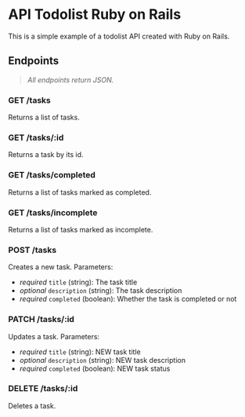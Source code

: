 # API Todolist Ruby on Rails

This is a simple example of a todolist API created with Ruby on Rails.

## Endpoints

> *All endpoints return JSON.*

### GET /tasks

Returns a list of tasks.

### GET /tasks/:id

Returns a task by its id.

### GET /tasks/completed

Returns a list of tasks marked as completed.

### GET /tasks/incomplete

Returns a list of tasks marked as incomplete.

### POST /tasks

Creates a new task. Parameters:

- *required* `title` (string): The task title
- *optional* `description` (string): The task description
- *required* `completed` (boolean): Whether the task is completed or not

### PATCH /tasks/:id

Updates a task. Parameters:

- *required* `title` (string): NEW task title
- *optional* `description` (string): NEW task description
- *required* `completed` (boolean): NEW task status

### DELETE /tasks/:id

Deletes a task.

